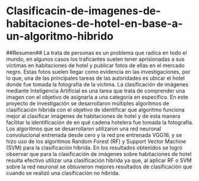 # Clasificacin-de-imagenes-de-habitaciones-de-hotel-en-base-a-un-algoritmo-hibrido

##Resumen##
La trata de personas es un problema que radica en todo el mundo, en algunos casos los traficantes suelen tener aprisionadas a sus víctimas en habitaciones de hotel y publicar fotos de ellas en el mercado negro. Estas fotos suelen llegar como evidencia en las investigaciones, por lo que, una de las principales tareas de las autoridades es ubicar el hotel donde fue tomada la fotografía de la víctima.
La clasificación de imágenes mediante Inteligencia Artificial es una tarea que trata de comprender una imagen con el objetivo de asignarla a una categoría en específico. En este proyecto de investigación se desarrollaron múltiples algoritmos de clasificación híbrida con el objetivo de identificar que algoritmo funciona mejor al clasificar imágenes de habitaciones de hotel y de esta manera facilitar la identificación de en qué cadena hotelera fue tomada la fotografía. Los algoritmos que se desarrollaron utilizaron una red neuronal convolucional entrenada desde cero y la red pre entrenada VGG16, y se hizo uso de los algoritmos Random Forest (RF) y Support Vector Machine (SVM) para la clasificación híbrida.
En los resultados obtenidos se logró observar que para la clasificación de imágenes sobre habitaciones de hotel resulta efectivo utilizar una clasificación hibrida ya que, al aplicar RF o SVM sobre la red neuronal se obtuvieron mejores resultados de clasificación que cuando se realizó una clasificación no hibrida.

